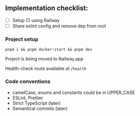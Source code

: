## Implementation checklist:

- [ ] Setup CI using Railway
- [ ] Share eslint config and remove dep from root

### Project setup

`pnpm i && pnpm docker:start && pnpm dev`

Project is being moved to Railway.app

Health-check route available at `/health`

### Code conventions

- camelCase, enums and constants could be in UPPER_CASE
- ESLint, Prettier
- Strict TypeScript (later)
- Semantical commits (later)
